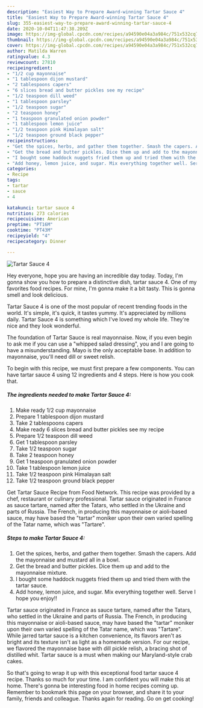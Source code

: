 ```yaml
---
description: "Easiest Way to Prepare Award-winning Tartar Sauce 4"
title: "Easiest Way to Prepare Award-winning Tartar Sauce 4"
slug: 355-easiest-way-to-prepare-award-winning-tartar-sauce-4
date: 2020-10-04T11:47:38.209Z
image: https://img-global.cpcdn.com/recipes/a94590e04a3a984c/751x532cq70/tartar-sauce-4-recipe-main-photo.jpg
thumbnail: https://img-global.cpcdn.com/recipes/a94590e04a3a984c/751x532cq70/tartar-sauce-4-recipe-main-photo.jpg
cover: https://img-global.cpcdn.com/recipes/a94590e04a3a984c/751x532cq70/tartar-sauce-4-recipe-main-photo.jpg
author: Matilda Warren
ratingvalue: 4.3
reviewcount: 27810
recipeingredient:
- "1/2 cup mayonnaise"
- "1 tablespoon dijon mustard"
- "2 tablespoons capers"
- "6 slices bread and butter pickles see my recipe"
- "1/2 teaspoon dill weed"
- "1 tablespoon parsley"
- "1/2 teaspoon sugar"
- "2 teaspoon honey"
- "1 teaspoon granulated onion powder"
- "1 tablespoon lemon juice"
- "1/2 teaspoon pink Himalayan salt"
- "1/2 teaspoon ground black pepper"
recipeinstructions:
- "Get the spices, herbs, and gather them together. Smash the capers. Add the mayonnaise and mustard all in a bowl."
- "Get the bread and butter pickles. Dice them up and add to the mayonnaise mixture."
- "I bought some haddock nuggets fried them up and tried them with the tartar sauce."
- "Add honey, lemon juice, and sugar. Mix everything together well. Serve I hope you enjoy!!"
categories:
- Recipe
tags:
- tartar
- sauce
- 4

katakunci: tartar sauce 4 
nutrition: 273 calories
recipecuisine: American
preptime: "PT16M"
cooktime: "PT43M"
recipeyield: "4"
recipecategory: Dinner

---
```



![Tartar Sauce 4](https://img-global.cpcdn.com/recipes/a94590e04a3a984c/751x532cq70/tartar-sauce-4-recipe-main-photo.jpg)

Hey everyone, hope you are having an incredible day today. Today, I'm gonna show you how to prepare a distinctive dish, tartar sauce 4. One of my favorites food recipes. For mine, I'm gonna make it a bit tasty. This is gonna smell and look delicious.

Tartar Sauce 4 is one of the most popular of recent trending foods in the world. It's simple, it's quick, it tastes yummy. It's appreciated by millions daily. Tartar Sauce 4 is something which I've loved my whole life. They're nice and they look wonderful.

The foundation of Tartar Sauce is real mayonnaise. Now, if you even begin to ask me if you can use a &#34;whipped salad dressing&#34;, you and I are going to have a misunderstanding. Mayo is the only acceptable base. In addition to mayonnaise, you&#39;ll need dill or sweet relish.


To begin with this recipe, we must first prepare a few components. You can have tartar sauce 4 using 12 ingredients and 4 steps. Here is how you cook that.

<!--inarticleads1-->

##### The ingredients needed to make Tartar Sauce 4:

1. Make ready 1/2 cup mayonnaise
1. Prepare 1 tablespoon dijon mustard
1. Take 2 tablespoons capers
1. Make ready 6 slices bread and butter pickles see my recipe
1. Prepare 1/2 teaspoon dill weed
1. Get 1 tablespoon parsley
1. Take 1/2 teaspoon sugar
1. Take 2 teaspoon honey
1. Get 1 teaspoon granulated onion powder
1. Take 1 tablespoon lemon juice
1. Take 1/2 teaspoon pink Himalayan salt
1. Take 1/2 teaspoon ground black pepper


Get Tartar Sauce Recipe from Food Network. This recipe was provided by a chef, restaurant or culinary professional. Tartar sauce originated in France as sauce tartare, named after the Tatars, who settled in the Ukraine and parts of Russia. The French, in producing this mayonnaise or aioli-based sauce, may have based the &#34;tartar&#34; moniker upon their own varied spelling of the Tatar name, which was &#34;Tartare&#34;. 

<!--inarticleads2-->

##### Steps to make Tartar Sauce 4:

1. Get the spices, herbs, and gather them together. Smash the capers. Add the mayonnaise and mustard all in a bowl.
1. Get the bread and butter pickles. Dice them up and add to the mayonnaise mixture.
1. I bought some haddock nuggets fried them up and tried them with the tartar sauce.
1. Add honey, lemon juice, and sugar. Mix everything together well. Serve I hope you enjoy!!


Tartar sauce originated in France as sauce tartare, named after the Tatars, who settled in the Ukraine and parts of Russia. The French, in producing this mayonnaise or aioli-based sauce, may have based the &#34;tartar&#34; moniker upon their own varied spelling of the Tatar name, which was &#34;Tartare&#34;. While jarred tartar sauce is a kitchen convenience, its flavors aren&#39;t as bright and its texture isn&#39;t as light as a homemade version. For our recipe, we flavored the mayonnaise base with dill pickle relish, a bracing shot of distilled whit. Tartar sauce is a must when making our Maryland-style crab cakes. 

So that's going to wrap it up with this exceptional food tartar sauce 4 recipe. Thanks so much for your time. I am confident you will make this at home. There's gonna be interesting food in home recipes coming up. Remember to bookmark this page on your browser, and share it to your family, friends and colleague. Thanks again for reading. Go on get cooking!
